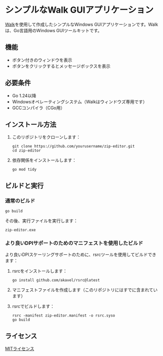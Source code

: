 # シンプルなWalk GUIアプリケーション

[Walk](https://github.com/lxn/walk)を使用して作成したシンプルなWindows GUIアプリケーションです。Walkは、Go言語用のWindows GUIツールキットです。

## 機能

- ボタン付きのウィンドウを表示
- ボタンをクリックするとメッセージボックスを表示

## 必要条件

- Go 1.24以降
- Windowsオペレーティングシステム（Walkはウィンドウズ専用です）
- GCCコンパイラ（CGo用）

## インストール方法

1. このリポジトリをクローンします：
   ```
   git clone https://github.com/yourusername/zip-editor.git
   cd zip-editor
   ```

2. 依存関係をインストールします：
   ```
   go mod tidy
   ```

## ビルドと実行

### 通常のビルド

```
go build
```

その後、実行ファイルを実行します：

```
zip-editor.exe
```

### より良いDPIサポートのためのマニフェストを使用したビルド

より良いDPIスケーリングサポートのために、rsrcツールを使用してビルドできます：

1. rsrcをインストールします：
   ```
   go install github.com/akavel/rsrc@latest
   ```

2. マニフェストファイルを作成します（このリポジトリにはすでに含まれています）

3. rsrcでビルドします：
   ```
   rsrc -manifest zip-editor.manifest -o rsrc.syso
   go build
   ```

## ライセンス

[MITライセンス](LICENSE)
